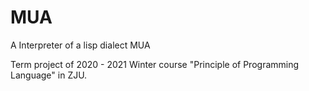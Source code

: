 # MUA
A Interpreter of a lisp dialect MUA

Term project of 2020 - 2021 Winter course "Principle of Programming Language" in ZJU.
